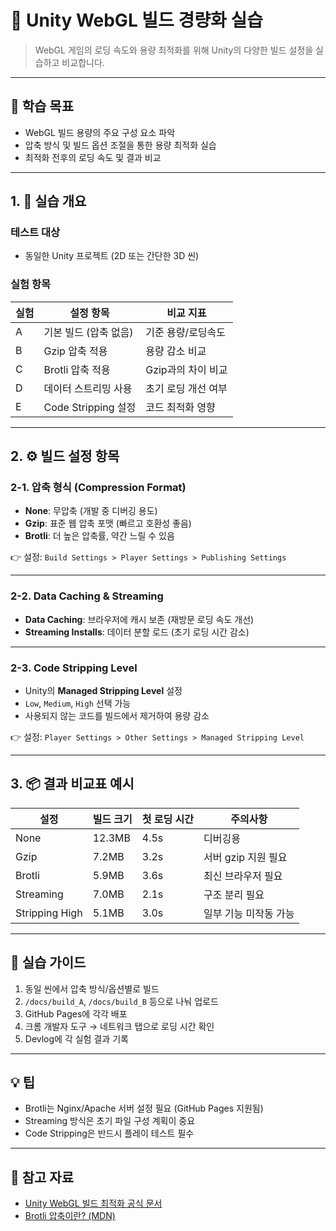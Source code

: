 # 🧩 Unity WebGL 빌드 경량화 실습

> WebGL 게임의 로딩 속도와 용량 최적화를 위해 Unity의 다양한 빌드 설정을 실습하고 비교합니다.

---

## 🧠 학습 목표

- WebGL 빌드 용량의 주요 구성 요소 파악
- 압축 방식 및 빌드 옵션 조절을 통한 용량 최적화 실습
- 최적화 전후의 로딩 속도 및 결과 비교

---

## 1. 🧪 실습 개요

### 테스트 대상

- 동일한 Unity 프로젝트 (2D 또는 간단한 3D 씬)

### 실험 항목

| 실험 | 설정 항목 | 비교 지표 |
|------|-----------|------------|
| A | 기본 빌드 (압축 없음) | 기준 용량/로딩속도 |
| B | Gzip 압축 적용 | 용량 감소 비교 |
| C | Brotli 압축 적용 | Gzip과의 차이 비교 |
| D | 데이터 스트리밍 사용 | 초기 로딩 개선 여부 |
| E | Code Stripping 설정 | 코드 최적화 영향 |

---

## 2. ⚙️ 빌드 설정 항목

### 2-1. 압축 형식 (Compression Format)

- **None**: 무압축 (개발 중 디버깅 용도)
- **Gzip**: 표준 웹 압축 포맷 (빠르고 호환성 좋음)
- **Brotli**: 더 높은 압축률, 약간 느릴 수 있음

👉 설정: `Build Settings > Player Settings > Publishing Settings`

---

### 2-2. Data Caching & Streaming

- **Data Caching**: 브라우저에 캐시 보존 (재방문 로딩 속도 개선)
- **Streaming Installs**: 데이터 분할 로드 (초기 로딩 시간 감소)

---

### 2-3. Code Stripping Level

- Unity의 **Managed Stripping Level** 설정
- `Low`, `Medium`, `High` 선택 가능
- 사용되지 않는 코드를 빌드에서 제거하여 용량 감소

👉 설정: `Player Settings > Other Settings > Managed Stripping Level`

---

## 3. 📦 결과 비교표 예시

| 설정 | 빌드 크기 | 첫 로딩 시간 | 주의사항 |
|------|------------|----------------|-----------|
| None | 12.3MB | 4.5s | 디버깅용 |
| Gzip | 7.2MB | 3.2s | 서버 gzip 지원 필요 |
| Brotli | 5.9MB | 3.6s | 최신 브라우저 필요 |
| Streaming | 7.0MB | 2.1s | 구조 분리 필요 |
| Stripping High | 5.1MB | 3.0s | 일부 기능 미작동 가능 |

---

## 🔧 실습 가이드

1. 동일 씬에서 압축 방식/옵션별로 빌드
2. `/docs/build_A`, `/docs/build_B` 등으로 나눠 업로드
3. GitHub Pages에 각각 배포
4. 크롬 개발자 도구 → 네트워크 탭으로 로딩 시간 확인
5. Devlog에 각 실험 결과 기록

---

## 💡 팁

- Brotli는 Nginx/Apache 서버 설정 필요 (GitHub Pages 지원됨)
- Streaming 방식은 초기 파일 구성 계획이 중요
- Code Stripping은 반드시 플레이 테스트 필수

---

## 🔗 참고 자료

- [Unity WebGL 빌드 최적화 공식 문서](https://docs.unity3d.com/Manual/webgl-performance.html)
- [Brotli 압축이란? (MDN)](https://developer.mozilla.org/en-US/docs/Web/HTTP/Headers/Content-Encoding)
